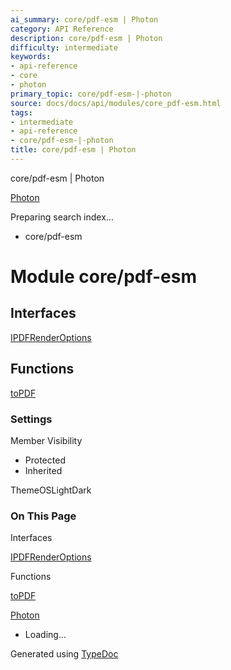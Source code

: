 ```yaml
---
ai_summary: core/pdf-esm | Photon
category: API Reference
description: core/pdf-esm | Photon
difficulty: intermediate
keywords:
- api-reference
- core
- photon
primary_topic: core/pdf-esm-|-photon
source: docs/docs/api/modules/core_pdf-esm.html
tags:
- intermediate
- api-reference
- core/pdf-esm-|-photon
title: core/pdf-esm | Photon
---
```

core/pdf-esm | Photon

[Photon](../index.md)




Preparing search index...

* core/pdf-esm

# Module core/pdf-esm

## Interfaces

[IPDFRenderOptions](../interfaces/core_pdf-esm.IPDFRenderOptions.md)

## Functions

[toPDF](../functions/core_pdf-esm.toPDF.md)

### Settings

Member Visibility

* Protected
* Inherited

ThemeOSLightDark

### On This Page

Interfaces

[IPDFRenderOptions](#ipdfrenderoptions)

Functions

[toPDF](#topdf)

[Photon](../index.md)

* Loading...

Generated using [TypeDoc](https://typedoc.org/)
